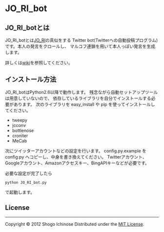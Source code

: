 JO_RI_bot
======================
## JO_RI_botとは ##
JO_RI_botとは[JO_RI](https://twitter.com/#!/JO_RI)の真似をする
Twitter bot(Twitterへの自動投稿プログラム)です。本人の発言をクロールし、
マルコフ連鎖を用いて本人っぽい発言を生成します。

詳しくは[wiki](https://github.com/shogo82148/JO_RI_bot/wiki)を参照してください。

## インストール方法 ##
JO_RI_botはPython2.6以降で動作します。
残念ながら自動セットアップツールは用意していないので、
依存しているライブラリを自分でインストールする必要があります。
次のライブラリを easy_install や pip を使ってインストールしてください。

* tweepy
* jcconv
* bottlenose
* croniter
* MeCab

次にツイッターアカウントなどの設定を行います。
config.py.example を config.py へコピーし、中身を書き換えてください。
Twitterアカウント、Googleアカウント、Amazonアクセスキー、BingAPIキーなどが必要です。

必要な設定が完了したら

    python JO_RI_bot.py

で起動します。

## License ##
----------
Copyright &copy; 2012 Shogo Ichinose
Distributed under the [MIT License][mit].
 
[MIT]: http://www.opensource.org/licenses/mit-license.php
